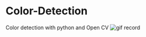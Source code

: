 # Color-Detection
Color detection with python and Open CV
![gif record](https://github.com/DHEEPAESH/Color-Detection/assets/133013830/33399c18-0b81-4c88-a05d-f4c668405fc7)
